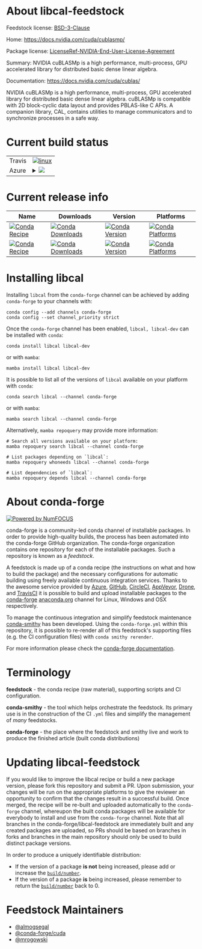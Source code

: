 About libcal-feedstock
======================

Feedstock license: [BSD-3-Clause](https://github.com/conda-forge/libcal-feedstock/blob/main/LICENSE.txt)

Home: https://docs.nvidia.com/cuda/cublasmp/

Package license: [LicenseRef-NVIDIA-End-User-License-Agreement](https://docs.nvidia.com/cuda/cublasmp/license/index.html)

Summary: NVIDIA cuBLASMp is a high performance, multi-process, GPU accelerated library for distributed basic dense linear algebra.

Documentation: https://docs.nvidia.com/cuda/cublas/

NVIDIA cuBLASMp is a high performance, multi-process, GPU accelerated library for distributed basic dense linear algebra.
cuBLASMp is compatible with 2D block-cyclic data layout and provides PBLAS-like C APIs.
A companion library, CAL, contains utilities to manage communicators and to synchronize processes in a safe way.


Current build status
====================


<table><tr>
    <td>Travis</td>
    <td>
      <a href="https://app.travis-ci.com/conda-forge/libcal-feedstock">
        <img alt="linux" src="https://img.shields.io/travis/com/conda-forge/libcal-feedstock/main.svg?label=Linux">
      </a>
    </td>
  </tr>
    
  <tr>
    <td>Azure</td>
    <td>
      <details>
        <summary>
          <a href="https://dev.azure.com/conda-forge/feedstock-builds/_build/latest?definitionId=23383&branchName=main">
            <img src="https://dev.azure.com/conda-forge/feedstock-builds/_apis/build/status/libcal-feedstock?branchName=main">
          </a>
        </summary>
        <table>
          <thead><tr><th>Variant</th><th>Status</th></tr></thead>
          <tbody><tr>
              <td>linux_64_c_compiler_version12cuda_compilercuda-nvcccuda_compiler_version12.0cxx_compiler_version12</td>
              <td>
                <a href="https://dev.azure.com/conda-forge/feedstock-builds/_build/latest?definitionId=23383&branchName=main">
                  <img src="https://dev.azure.com/conda-forge/feedstock-builds/_apis/build/status/libcal-feedstock?branchName=main&jobName=linux&configuration=linux%20linux_64_c_compiler_version12cuda_compilercuda-nvcccuda_compiler_version12.0cxx_compiler_version12" alt="variant">
                </a>
              </td>
            </tr><tr>
              <td>linux_aarch64_c_compiler_version12cuda_compilercuda-nvcccuda_compiler_version12.0cxx_compiler_version12</td>
              <td>
                <a href="https://dev.azure.com/conda-forge/feedstock-builds/_build/latest?definitionId=23383&branchName=main">
                  <img src="https://dev.azure.com/conda-forge/feedstock-builds/_apis/build/status/libcal-feedstock?branchName=main&jobName=linux&configuration=linux%20linux_aarch64_c_compiler_version12cuda_compilercuda-nvcccuda_compiler_version12.0cxx_compiler_version12" alt="variant">
                </a>
              </td>
            </tr>
          </tbody>
        </table>
      </details>
    </td>
  </tr>
</table>

Current release info
====================

| Name | Downloads | Version | Platforms |
| --- | --- | --- | --- |
| [![Conda Recipe](https://img.shields.io/badge/recipe-libcal-green.svg)](https://anaconda.org/conda-forge/libcal) | [![Conda Downloads](https://img.shields.io/conda/dn/conda-forge/libcal.svg)](https://anaconda.org/conda-forge/libcal) | [![Conda Version](https://img.shields.io/conda/vn/conda-forge/libcal.svg)](https://anaconda.org/conda-forge/libcal) | [![Conda Platforms](https://img.shields.io/conda/pn/conda-forge/libcal.svg)](https://anaconda.org/conda-forge/libcal) |
| [![Conda Recipe](https://img.shields.io/badge/recipe-libcal--dev-green.svg)](https://anaconda.org/conda-forge/libcal-dev) | [![Conda Downloads](https://img.shields.io/conda/dn/conda-forge/libcal-dev.svg)](https://anaconda.org/conda-forge/libcal-dev) | [![Conda Version](https://img.shields.io/conda/vn/conda-forge/libcal-dev.svg)](https://anaconda.org/conda-forge/libcal-dev) | [![Conda Platforms](https://img.shields.io/conda/pn/conda-forge/libcal-dev.svg)](https://anaconda.org/conda-forge/libcal-dev) |

Installing libcal
=================

Installing `libcal` from the `conda-forge` channel can be achieved by adding `conda-forge` to your channels with:

```
conda config --add channels conda-forge
conda config --set channel_priority strict
```

Once the `conda-forge` channel has been enabled, `libcal, libcal-dev` can be installed with `conda`:

```
conda install libcal libcal-dev
```

or with `mamba`:

```
mamba install libcal libcal-dev
```

It is possible to list all of the versions of `libcal` available on your platform with `conda`:

```
conda search libcal --channel conda-forge
```

or with `mamba`:

```
mamba search libcal --channel conda-forge
```

Alternatively, `mamba repoquery` may provide more information:

```
# Search all versions available on your platform:
mamba repoquery search libcal --channel conda-forge

# List packages depending on `libcal`:
mamba repoquery whoneeds libcal --channel conda-forge

# List dependencies of `libcal`:
mamba repoquery depends libcal --channel conda-forge
```


About conda-forge
=================

[![Powered by
NumFOCUS](https://img.shields.io/badge/powered%20by-NumFOCUS-orange.svg?style=flat&colorA=E1523D&colorB=007D8A)](https://numfocus.org)

conda-forge is a community-led conda channel of installable packages.
In order to provide high-quality builds, the process has been automated into the
conda-forge GitHub organization. The conda-forge organization contains one repository
for each of the installable packages. Such a repository is known as a *feedstock*.

A feedstock is made up of a conda recipe (the instructions on what and how to build
the package) and the necessary configurations for automatic building using freely
available continuous integration services. Thanks to the awesome service provided by
[Azure](https://azure.microsoft.com/en-us/services/devops/), [GitHub](https://github.com/),
[CircleCI](https://circleci.com/), [AppVeyor](https://www.appveyor.com/),
[Drone](https://cloud.drone.io/welcome), and [TravisCI](https://travis-ci.com/)
it is possible to build and upload installable packages to the
[conda-forge](https://anaconda.org/conda-forge) [anaconda.org](https://anaconda.org/)
channel for Linux, Windows and OSX respectively.

To manage the continuous integration and simplify feedstock maintenance
[conda-smithy](https://github.com/conda-forge/conda-smithy) has been developed.
Using the ``conda-forge.yml`` within this repository, it is possible to re-render all of
this feedstock's supporting files (e.g. the CI configuration files) with ``conda smithy rerender``.

For more information please check the [conda-forge documentation](https://conda-forge.org/docs/).

Terminology
===========

**feedstock** - the conda recipe (raw material), supporting scripts and CI configuration.

**conda-smithy** - the tool which helps orchestrate the feedstock.
                   Its primary use is in the construction of the CI ``.yml`` files
                   and simplify the management of *many* feedstocks.

**conda-forge** - the place where the feedstock and smithy live and work to
                  produce the finished article (built conda distributions)


Updating libcal-feedstock
=========================

If you would like to improve the libcal recipe or build a new
package version, please fork this repository and submit a PR. Upon submission,
your changes will be run on the appropriate platforms to give the reviewer an
opportunity to confirm that the changes result in a successful build. Once
merged, the recipe will be re-built and uploaded automatically to the
`conda-forge` channel, whereupon the built conda packages will be available for
everybody to install and use from the `conda-forge` channel.
Note that all branches in the conda-forge/libcal-feedstock are
immediately built and any created packages are uploaded, so PRs should be based
on branches in forks and branches in the main repository should only be used to
build distinct package versions.

In order to produce a uniquely identifiable distribution:
 * If the version of a package **is not** being increased, please add or increase
   the [``build/number``](https://docs.conda.io/projects/conda-build/en/latest/resources/define-metadata.html#build-number-and-string).
 * If the version of a package **is** being increased, please remember to return
   the [``build/number``](https://docs.conda.io/projects/conda-build/en/latest/resources/define-metadata.html#build-number-and-string)
   back to 0.

Feedstock Maintainers
=====================

* [@almogsegal](https://github.com/almogsegal/)
* [@conda-forge/cuda](https://github.com/orgs/conda-forge/teams/cuda/)
* [@mrogowski](https://github.com/mrogowski/)

